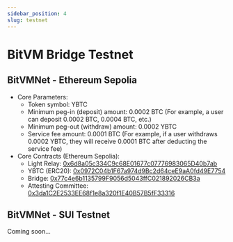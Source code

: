 ```yaml
---
sidebar_position: 4
slug: testnet
---
```


# BitVM Bridge Testnet

## BitVMNet - Ethereum Sepolia

- Core Parameters:
    - Token symbol: YBTC
    - Minimum peg-in (deposit) amount: 0.0002 BTC (For example, a user can deposit 0.0002 BTC, 0.0004 BTC, etc.)
    - Minimum peg-out (withdraw) amount: 0.0002 YBTC
    - Service fee amount: 0.0001 BTC (For example, if a user withdraws 0.0002 YBTC, they will receive 0.0001 BTC after deducting the service fee)
- Core Contracts (Ethereum Sepolia):
    - Light Relay: [0x6d8a05c334C9c68E01677c07776983065D40b7ab](https://sepolia.etherscan.io/address/0x6d8a05c334C9c68E01677c07776983065D40b7ab)
    - YBTC (ERC20): [0x0972C04b1F67a974d9Bc2d64ceE9aA0fd49E7754](https://sepolia.etherscan.io/address/0x0972C04b1F67a974d9Bc2d64ceE9aA0fd49E7754)
    - Bridge: [0x77c4e6b1135799F9056d5043ffC021892026CB3a](https://sepolia.etherscan.io/address/0x77c4e6b1135799F9056d5043ffC021892026CB3a)
    - Attesting Committee: [0x3da1C2E2533EE68f1e8a320f1E40B57B5fF33316](https://sepolia.etherscan.io/address/0x3da1C2E2533EE68f1e8a320f1E40B57B5fF33316)


## BitVMNet - SUI Testnet

Coming soon...
